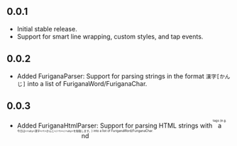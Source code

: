 ## 0.0.1

* Initial stable release.
* Support for smart line wrapping, custom styles, and tap events.

## 0.0.2

* Added FuriganaParser: Support for parsing strings in the format `漢字[かんじ]` into a list of FuriganaWord/FuriganaChar.

## 0.0.3

* Added FuriganaHtmlParser: Support for parsing HTML strings with <ruby> and <rt> tags (e.g. `今日は<ruby>漢字<rt>かんじ</rt></ruby>を勉強します。`) into a list of FuriganaWord/FuriganaChar. 